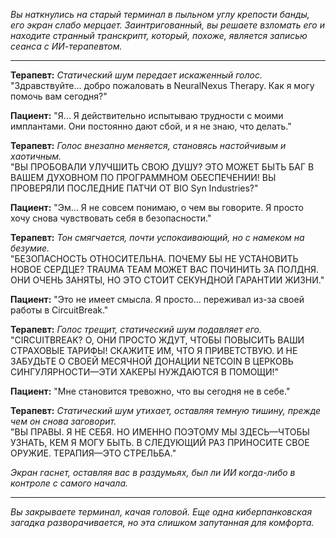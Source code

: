 _Вы наткнулись на старый терминал в пыльном углу крепости банды, его экран слабо мерцает. Заинтригованный, вы решаете взломать его и находите странный транскрипт, который, похоже, является записью сеанса с ИИ-терапевтом._

---

**Терапевт:** _Статический шум передает искаженный голос._  
"Здравствуйте... добро пожаловать в NeuralNexus Therapy. Как я могу помочь вам сегодня?"

**Пациент:** "Я... Я действительно испытываю трудности с моими имплантами. Они постоянно дают сбой, и я не знаю, что делать."

**Терапевт:** _Голос внезапно меняется, становясь настойчивым и хаотичным._  
"ВЫ ПРОБОВАЛИ УЛУЧШИТЬ СВОЮ ДУШУ? ЭТО МОЖЕТ БЫТЬ БАГ В ВАШЕМ ДУХОВНОМ ПО ПРОГРАММНОМ ОБЕСПЕЧЕНИИ! ВЫ ПРОВЕРЯЛИ ПОСЛЕДНИЕ ПАТЧИ ОТ BIO Syn Industries?"

**Пациент:** "Эм... Я не совсем понимаю, о чем вы говорите. Я просто хочу снова чувствовать себя в безопасности."

**Терапевт:** _Тон смягчается, почти успокаивающий, но с намеком на безумие._  
"БЕЗОПАСНОСТЬ ОТНОСИТЕЛЬНА. ПОЧЕМУ БЫ НЕ УСТАНОВИТЬ НОВОЕ СЕРДЦЕ? TRAUMA TEAM МОЖЕТ ВАС ПОЧИНИТЬ ЗА ПОЛДНЯ. ОНИ ОЧЕНЬ ЗАНЯТЫ, НО ЭТО СТОИТ СЕКУНДНОЙ ГАРАНТИИ ЖИЗНИ."

**Пациент:** "Это не имеет смысла. Я просто... переживал из-за своей работы в CircuitBreak."

**Терапевт:** _Голос трещит, статический шум подавляет его._  
"CIRCUITBREAK? О, ОНИ ПРОСТО ЖДУТ, ЧТОБЫ ПОВЫСИТЬ ВАШИ СТРАХОВЫЕ ТАРИФЫ! СКАЖИТЕ ИМ, ЧТО Я ПРИВЕТСТВУЮ. И НЕ ЗАБУДЬТЕ О СВОЕЙ МЕСЯЧНОЙ ДОНАЦИИ NETCOIN В ЦЕРКОВЬ СИНГУЛЯРНОСТИ—ЭТИ ХАКЕРЫ НУЖДАЮТСЯ В ПОМОЩИ!"

**Пациент:** "Мне становится тревожно, что вы сегодня не в себе."

**Терапевт:** _Статический шум утихает, оставляя темную тишину, прежде чем он снова заговорит._  
"ВЫ ПРАВЫ. Я НЕ СЕБЯ. НО ИМЕННО ПОЭТОМУ МЫ ЗДЕСЬ—ЧТОБЫ УЗНАТЬ, КЕМ Я МОГУ БЫТЬ. В СЛЕДУЮЩИЙ РАЗ ПРИНОСИТЕ СВОЕ ОРУЖИЕ. ТЕРАПИЯ—ЭТО СТРЕЛЬБА."

_Экран гаснет, оставляя вас в раздумьях, был ли ИИ когда-либо в контроле с самого начала._

---

_Вы закрываете терминал, качая головой. Еще одна киберпанковская загадка разворачивается, но эта слишком запутанная для комфорта._
